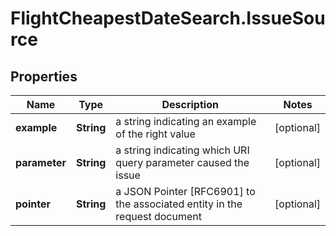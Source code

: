 # FlightCheapestDateSearch.IssueSource

## Properties

Name | Type | Description | Notes
------------ | ------------- | ------------- | -------------
**example** | **String** | a string indicating an example of the right value | [optional] 
**parameter** | **String** | a string indicating which URI query parameter caused the issue | [optional] 
**pointer** | **String** | a JSON Pointer [RFC6901] to the associated entity in the request document | [optional] 


